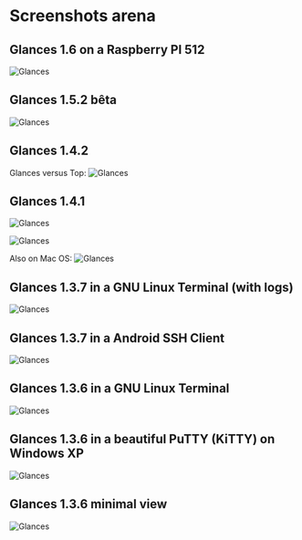# Screenshots arena

## Glances 1.6 on a Raspberry PI 512

![Glances](https://dl.dropbox.com/u/1112933/glances-1.6-raspberrypi.png)

## Glances 1.5.2 bêta

![Glances](http://www.nicolargo.com/blogdata/glances-1.6b.jpg)

## Glances 1.4.2

Glances versus Top:
![Glances](https://dl.dropbox.com/u/1112933/glances-vs-top.png)

## Glances 1.4.1 

![Glances](https://github.com/nicolargo/glances/raw/master/screenshot.png)

![Glances](https://github.com/nicolargo/glances/raw/master/screenshot-wide.png)

Also on Mac OS:
![Glances](http://farm8.staticflickr.com/7260/7657428486_426bd4d2cf_z.jpg)

## Glances 1.3.7 in a GNU Linux Terminal (with logs)

![Glances](http://farm8.staticflickr.com/7157/6797556873_8707712ba1.jpg)

## Glances 1.3.7 in a Android SSH Client

![Glances](http://farm9.staticflickr.com/8206/8287378180_7866709320_z.jpg)

## Glances 1.3.6 in a GNU Linux Terminal

![Glances](http://farm8.staticflickr.com/7008/6749129531_006b870ec1.jpg)

## Glances 1.3.6 in a beautiful PuTTY (KiTTY) on Windows XP

![Glances](http://farm8.staticflickr.com/7146/6749129427_14e2e446de.jpg)

## Glances 1.3.6 minimal view

![Glances](http://farm8.staticflickr.com/7161/6749190245_acc7d0e97c.jpg)